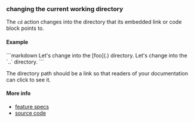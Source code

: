 ### changing the current working directory

The `cd` action changes into the directory
that its embedded link or code block points to.


#### Example

<a class="textRunner_runMarkdownInTextrun">
```markdown
<a class="textRunner_cd">
Let's change into the [foo](.) directory.
</a>

<a class="textRunner_cd">
Let's change into the `..` directory.
</a>
```
</a>

The directory path should be a link
so that readers of your documentation can click to see it.


#### More info

- [feature specs](../../features/actions/built-in/cd/cd.feature)
- [source code](../../src/actions/built-in/cd.ls)
